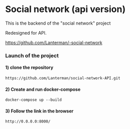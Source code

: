 # Social network (api version)

This is the backend of the "social network" project 

Redesigned for API.

https://github.com/Lanterman/-social-network 


### Launch of the project

#### 1) clone the repository
```
https://github.com/Lanterman/social-network-API.git
```
#### 2) Create and run docker-compose
```
docker-compose up --build
```
#### 3) Follow the link in the browser
```
http://0.0.0.0:8000/
```
